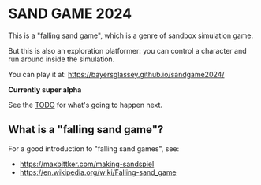 # SAND GAME 2024

This is a "falling sand game", which is a genre of sandbox simulation game.

But this is also an exploration platformer: you can control a character and
run around inside the simulation.

You can play it at: https://bayersglassey.github.io/sandgame2024/

**Currently super alpha**

See the [TODO](./TODO) for what's going to happen next.

## What is a "falling sand game"?

For a good introduction to "falling sand games", see:
* https://maxbittker.com/making-sandspiel
* https://en.wikipedia.org/wiki/Falling-sand_game

